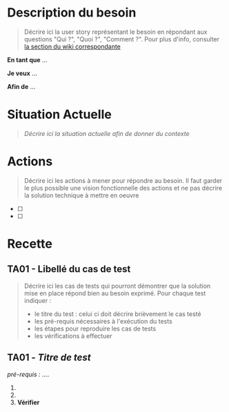 
# Description du besoin 

>Décrire ici la user story représentant le besoin en répondant aux questions "Qui ?", "Quoi ?", "Comment ?". Pour plus d'info, consulter [la section du wiki correspondante](https://gitlab.dev-franceconnect.fr/france-connect/documentation/-/wikis/Produits/Cycle-de-vie-du-produit/Ecrire-un-ticket-pour-demander-une-%C3%A9volution#le-besoin*)



**En tant que** ...

**Je veux** ...

**Afin de** ...

# Situation Actuelle

> *Décrire ici la situation actuelle afin de donner du contexte*

# Actions

> Décrire ici les actions à mener pour répondre au besoin. Il faut garder le plus possible une vision fonctionnelle des actions et ne pas décrire la solution technique à mettre en oeuvre

* [ ] 
* [ ] 

# Recette

## TA01 - Libellé du cas de test
> Décrire ici les cas de tests qui pourront démontrer que la solution mise en place répond bien au besoin exprimé. Pour chaque test indiquer :
>- le titre du test : celui ci doit décrire brièvement le cas testé
>- les pré-requis nécessaires à l'exécution du tests
>- les étapes pour reproduire les cas de tests
>- les vérifications à effectuer
>

## TA01 - *Titre de test*

*pré-requis :* ....

1.
1.
1. **Vérifier** 
